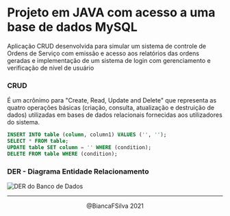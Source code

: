 # Projeto em JAVA com acesso a uma base de dados MySQL
Aplicação CRUD desenvolvida para simular um sistema de controle de Ordens de Serviço com emissão e acesso aos relatórios das ordens geradas e implementação de um sistema de login com gerenciamento e verificação de nível de usuário 

### CRUD 
É um acrônimo para "Create, Read, Update and Delete" que representa as quatro operações básicas (criação, consulta, atualização e destruição de dados) utilizadas em bases de dados relacionais fornecidas aos utilizadores do sistema.



```sql
INSERT INTO table (column, column1) VALUES ('', '');
SELECT * FROM table;
UPDATE table SET column = '' WHERE (condition);
DELETE FROM table WHERE (condition);
```

### DER - Diagrama Entidade Relacionamento
![DER do Banco de Dados](https://user-images.githubusercontent.com/60801421/141180225-51fd84e3-3cc9-44d6-8261-bb39044275a2.png)

---
<p align="center"> @BiancaFSilva 2021 </p>
